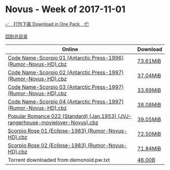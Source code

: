 # Novus - Week of 2017-11-01

[✅&emsp;打包下载 Download in One Pack&emsp;📦](https://pan.baidu.com/s/1pL9OKh9)

[回到总目录](https://github.com/alicewish/markdown/blob/master/Catalogs.md)



Online | Download
--- | ---
[Code Name-Scorpio 01 (Antarctic Press-1996) (Rumor-Novus-HD).cbz](https://github.com/alicewish/markdown/blob/master/comic/Code-Name-Scorpio-01-Antarctic-Press-1996-Rumor-Novus-HD-cbz.md) | [73.61MiB](https://pan.baidu.com/s/1pL9OKh9#list/path=%2FNovus%20-%20Week%20of%202017%20Q4%2FNovus%20-%20Week%20of%202017-11-01%2F%E3%82%B7%E3%82%AA%E3%82%A8%E3%82%B3%E3%82%AD%E3%82%B7%E3%82%BB%E3%82%AA%E3%82%AF%E3%82%B3%E3%82%BF%E3%82%B5%E3%82%B3%E3%82%B9%E3%82%BF%E3%82%B5%E3%82%BB%E3%82%B3%E3%82%B5%E3%82%BB%E3%82%BF%E3%82%B9%E3%82%A4%E3%82%B7%E3%82%B9%E3%82%AD%E3%82%B1%E3%82%AB%E3%82%AA%E3%82%AF%E3%82%AB%E3%82%BB&parentPath=%2FNovus%20-%20Week%20of%202017%20Q4)
[Code Name-Scorpio 02 (Antarctic Press-1997) (Rumor-Novus-HD).cbz](https://github.com/alicewish/markdown/blob/master/comic/Code-Name-Scorpio-02-Antarctic-Press-1997-Rumor-Novus-HD-cbz.md) | [37.04MiB](https://pan.baidu.com/s/1pL9OKh9#list/path=%2FNovus%20-%20Week%20of%202017%20Q4%2FNovus%20-%20Week%20of%202017-11-01%2F%E3%82%B9%E3%82%BD%E3%82%B1%E3%82%A6%E3%82%A4%E3%82%BB%E3%82%B3%E3%82%A4%E3%82%B5%E3%82%AF%E3%82%A4%E3%82%A4%E3%82%BB%E3%82%AA%E3%82%B9%E3%82%BB%E3%82%AB%E3%82%B3%E3%82%B5%E3%82%AD%E3%82%B7%E3%82%AD%E3%82%B1%E3%82%A8%E3%82%B7%E3%82%BD%E3%82%A4%E3%82%B1%E3%82%AD%E3%82%AB%E3%82%A8%E3%82%AB&parentPath=%2FNovus%20-%20Week%20of%202017%20Q4)
[Code Name-Scorpio 03 (Antarctic Press-1997) (Rumor-Novus-HD).cbz](https://github.com/alicewish/markdown/blob/master/comic/Code-Name-Scorpio-03-Antarctic-Press-1997-Rumor-Novus-HD-cbz.md) | [33.69MiB](https://pan.baidu.com/s/1pL9OKh9#list/path=%2FNovus%20-%20Week%20of%202017%20Q4%2FNovus%20-%20Week%20of%202017-11-01%2F%E3%82%BB%E3%82%A6%E3%82%B9%E3%82%BB%E3%82%BF%E3%82%A8%E3%82%A6%E3%82%BB%E3%82%B9%E3%82%BF%E3%82%A8%E3%82%AB%E3%82%A4%E3%82%BD%E3%82%A8%E3%82%A6%E3%82%A6%E3%82%AF%E3%82%B9%E3%82%B7%E3%82%BF%E3%82%AD%E3%82%A6%E3%82%A4%E3%82%AB%E3%82%AA%E3%82%AA%E3%82%BD%E3%82%B9%E3%82%A2%E3%82%AA%E3%82%BF&parentPath=%2FNovus%20-%20Week%20of%202017%20Q4)
[Code Name-Scorpio 04 (Antarctic Press-1997) (Rumor-Novus-HD).cbz](https://github.com/alicewish/markdown/blob/master/comic/Code-Name-Scorpio-04-Antarctic-Press-1997-Rumor-Novus-HD-cbz.md) | [38.08MiB](https://pan.baidu.com/s/1pL9OKh9#list/path=%2FNovus%20-%20Week%20of%202017%20Q4%2FNovus%20-%20Week%20of%202017-11-01%2F%E3%82%A2%E3%82%B5%E3%82%A6%E3%82%A8%E3%82%A4%E3%82%AD%E3%82%BB%E3%82%B5%E3%82%AD%E3%82%AD%E3%82%A8%E3%82%A8%E3%82%B9%E3%82%B9%E3%82%B3%E3%82%A6%E3%82%BF%E3%82%B7%E3%82%BB%E3%82%A4%E3%82%BB%E3%82%AA%E3%82%BF%E3%82%A2%E3%82%B1%E3%82%B1%E3%82%A8%E3%82%A4%E3%82%B9%E3%82%AF%E3%82%B5%E3%82%A2&parentPath=%2FNovus%20-%20Week%20of%202017%20Q4)
[Popular Romance 022 (Standard) (Jan.1953) (JVJ-rangerhouse-movielover-Novus).cbz](https://github.com/alicewish/markdown/blob/master/comic/Popular-Romance-022-Standard-Jan-1953-JVJ-rangerhouse-movielover-Novus-cbz.md) | [39.05MiB](https://pan.baidu.com/s/1pL9OKh9#list/path=%2FNovus%20-%20Week%20of%202017%20Q4%2FNovus%20-%20Week%20of%202017-11-01%2F%E3%82%AD%E3%82%B1%E3%82%B7%E3%82%B5%E3%82%BD%E3%82%A8%E3%82%B7%E3%82%AD%E3%82%BF%E3%82%A6%E3%82%AA%E3%82%A4%E3%82%A6%E3%82%BF%E3%82%AD%E3%82%AA%E3%82%AA%E3%82%B7%E3%82%B7%E3%82%B9%E3%82%B5%E3%82%AD%E3%82%B9%E3%82%AF%E3%82%A2%E3%82%A4%E3%82%A8%E3%82%B7%E3%82%A2%E3%82%AA%E3%82%AD%E3%82%B9&parentPath=%2FNovus%20-%20Week%20of%202017%20Q4)
[Scorpio Rose 01 (Eclipse-1983) (Rumor-Novus-HD).cbz](https://github.com/alicewish/markdown/blob/master/comic/Scorpio-Rose-01-Eclipse-1983-Rumor-Novus-HD-cbz.md) | [72.50MiB](https://pan.baidu.com/s/1pL9OKh9#list/path=%2FNovus%20-%20Week%20of%202017%20Q4%2FNovus%20-%20Week%20of%202017-11-01%2F%E3%82%A4%E3%82%BB%E3%82%A2%E3%82%BD%E3%82%A4%E3%82%A8%E3%82%B7%E3%82%AB%E3%82%A8%E3%82%BD%E3%82%AF%E3%82%AB%E3%82%AD%E3%82%B5%E3%82%B7%E3%82%B9%E3%82%AF%E3%82%B5%E3%82%B1%E3%82%A8%E3%82%AD%E3%82%A2%E3%82%B5%E3%82%A8%E3%82%BB%E3%82%BB%E3%82%BB%E3%82%A2%E3%82%A4%E3%82%AB%E3%82%B3%E3%82%AA&parentPath=%2FNovus%20-%20Week%20of%202017%20Q4)
[Scorpio Rose 02 (Eclipse-1983) (Rumor-Novus-HD).cbz](https://github.com/alicewish/markdown/blob/master/comic/Scorpio-Rose-02-Eclipse-1983-Rumor-Novus-HD-cbz.md) | [71.84MiB](https://pan.baidu.com/s/1pL9OKh9#list/path=%2FNovus%20-%20Week%20of%202017%20Q4%2FNovus%20-%20Week%20of%202017-11-01%2F%E3%82%A2%E3%82%B1%E3%82%B7%E3%82%B9%E3%82%B3%E3%82%B3%E3%82%AA%E3%82%B3%E3%82%AB%E3%82%B1%E3%82%AF%E3%82%A2%E3%82%B1%E3%82%BB%E3%82%BD%E3%82%BD%E3%82%AA%E3%82%AA%E3%82%A6%E3%82%AD%E3%82%BD%E3%82%A8%E3%82%AA%E3%82%B3%E3%82%BF%E3%82%B9%E3%82%B3%E3%82%AB%E3%82%AB%E3%82%B3%E3%82%A2%E3%82%AA&parentPath=%2FNovus%20-%20Week%20of%202017%20Q4)
Torrent downloaded from demonoid.pw.txt | [46.00B](https://pan.baidu.com/s/1pL9OKh9#list/path=%2FNovus%20-%20Week%20of%202017%20Q4%2FNovus%20-%20Week%20of%202017-11-01%2F%E3%82%A4%E3%82%B5%E3%82%B5%E3%82%A6%E3%82%AB%E3%82%BD%E3%82%BF%E3%82%AA%E3%82%BF%E3%82%AB%E3%82%B9%E3%82%BD%E3%82%BB%E3%82%B9%E3%82%AF%E3%82%A2%E3%82%BF%E3%82%AF%E3%82%B7%E3%82%AF%E3%82%B3%E3%82%BD%E3%82%A4%E3%82%BB%E3%82%AA%E3%82%BB%E3%82%AF%E3%82%B9%E3%82%B9%E3%82%AD%E3%82%A2%E3%82%BD&parentPath=%2FNovus%20-%20Week%20of%202017%20Q4)